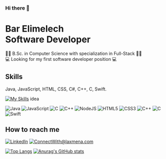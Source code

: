 ### Hi there 👋

###

# Bar Elimelech <br /> Software Developer


👩‍🎓 B.Sc. in Computer Science with specialization in Full-Stack 👩‍🎓 <br />
💻 Looking for my first software developer position 💻 <br />

## Skills <br />
Java, JavaScript, HTML, CSS, C#, C++, C, Swift. <br />

[![My Skills](https://skillicons.dev/icons?i=java,js,html,css,swift)](https://skillicons.dev)
idea

  
  ![Java](https://img.shields.io/badge/-Java-333333?style=flat&logo=Java&logoColor=white)
  ![JavaScript](https://img.shields.io/badge/-JavaScript-333333?style=flat&logo=javascript&logoColor=white)
  ![C](https://img.shields.io/badge/-C-333333?style=flat&logo=C&logoColor=white)
  ![C++](https://img.shields.io/badge/-C++-333333?style=flat&logo=C++&logoColor=white)
  ![NodeJS](https://img.shields.io/badge/-node.js-333333?style=flat&logo=node.js&logoColor=white)
  ![HTML5](https://img.shields.io/badge/-HTML5-333333?style=flat-square&logo=html5&logoColor=white)
  ![CSS3](https://img.shields.io/badge/-CSS3-333333?style=flat-square&logo=css3&logoColor=white)
  ![C++](https://img.shields.io/badge/-C++-333333?style=flat&logo=C++&logoColor=white)
  ![C](https://img.shields.io/badge/-C-333333?style=flat&logo=C&logoColor=white)
  ![Swift](https://img.shields.io/badge/-Swift-333333?style=flat&logo=Swift&logoColor=white)


## How to reach me

<a href="https://www.linkedin.com/in/bar-elimelech/">![LinkedIn](https://img.shields.io/badge/LinkedIn-0077B5?style=for-the-badge&logo=linkedin&logoColor=white)</a> <a href="mailto:barelimelech01@gmail.com">![ConnectWith@laxmena.com](https://img.shields.io/badge/Gmail-D14836?style=for-the-badge&logo=gmail&logoColor=white)</a> 

[![Top Langs](https://github-readme-stats.vercel.app/api/top-langs/?username=barelimelech&layout=compact)](https://github.com/anuraghazra/github-readme-stats)
[![Anurag's GitHub stats](https://github-readme-stats.vercel.app/api?username=barelimelech)](https://github.com/anuraghazra/github-readme-stats)

<!--

| <a href="https://github.com/barelimelech/github-readme-stats"><img align="center" src="https://github-readme-stats.vercel.app/api?username=barelimelech&show_icons=true&include_all_commits=true&theme=buefy&hide_border=true" alt="Durgesh's github stats" /></a> | <a href="https://github.com/barelimelech/github-readme-stats"><img align="center" src="https://github-readme-stats.vercel.app/api/top-langs/?username=barelimelech&layout=compact&theme=buefy&hide_border=true" /></a> |
| ------------- | ------------- |

-->


<!--
**barelimelech/barelimelech** is a ✨ _special_ ✨ repository because its `README.md` (this file) appears on your GitHub profile.

Here are some ideas to get you started:

- 🔭 I’m currently working on ...
- 🌱 I’m currently learning ...
- 👯 I’m looking to collaborate on ...
- 🤔 I’m looking for help with ...
- 💬 Ask me about ...
- 📫 How to reach me: ...
- 😄 Pronouns: ...
- ⚡ Fun fact: ...
-->
